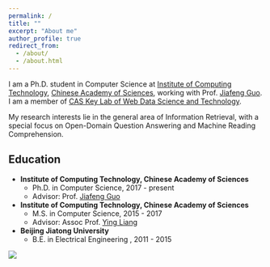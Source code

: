 ```yaml
---
permalink: /
title: ""
excerpt: "About me"
author_profile: true
redirect_from: 
  - /about/
  - /about.html
---
```



I am a Ph.D. student in Computer Science at [Institute of Computing Technology](http://www.ict.ac.cn/), [Chinese Academy of Sciences](http://www.cas.cn/), working with Prof. [Jiafeng Guo](http://www.bigdatalab.ac.cn/~gjf/). I am a member of [CAS Key Lab of Web Data Science and Technology](http://www.bigdatalab.ac.cn/). 
<!-- Prior to UIUC, I got my master's degree from [Institute of Computing Technology](http://www.ict.ac.cn/), [Chinese Academy of Sciences](http://www.cas.cn/) in 2018, and received my bachelor's degree from [University of Science and Technology Beijing](http://www.ustb.edu.cn/index.asp) with Beijing Outstanding Undergraduate Award in 2015. -->
My research interests lie in the general area of Information Retrieval, with a special focus on Open-Domain Question Answering and Machine Reading Comprehension.

Education
------
<!-- ### Education -->
  * **Institute of Computing Technology, Chinese Academy of Sciences**
    * Ph.D. in Computer Science, 2017 - present
    * Advisor: Prof. [Jiafeng Guo](http://www.bigdatalab.ac.cn/~gjf/)
  * **Institute of Computing Technology, Chinese Academy of Sciences**
    * M.S. in Computer Science, 2015 - 2017
    * Advisor: Assoc Prof. [Ying Liang](http://sourcedb.ict.cas.cn/cn/jssrck/200909/t20090917_2496667.html)
  * **Beijing Jiatong University**
    * B.E. in Electrical Engineering , 2011 - 2015
    <!-- * Beijing Outstanding Undergraduate Award (Top 2%) -->

<!-- Publications
------ -->
<a href="https://clustrmaps.com/site/1beb2" title="Visit tracker"><img src="//www.clustrmaps.com/map_v2.png?d=4-OPgqd3nJuRsXOZPxc_27NXZkw6wst1OfC9WNVR2mw&cl=ffffff"></a>

<!--Experience
------
  * **08/2018 - 08/2019, Rensselaer Polytechnic Institute**
    * Research Assistant at [Blender Lab](http://blender.cs.illinois.edu/index.html)
    * Advisor: Prof. [Heng Ji](http://blender.cs.illinois.edu/hengji.html)
    * Focus: Multimedia Information Extraction and Generation
  * **05/2014 - 07/2018, Institute of Computing Technology, Chinese Academy of Sciences**
    * Research Assistant at [CAS Key Lab of Network Data Science and Technology](http://www.bigdatalab.ac.cn/lab/lab/english)
    * Advisor: Prof. [Yuanzhuo Wang](http://sourcedb.ict.cas.cn/cn/jssrck/201011/t20101122_3025790.html)
    * Focus: Knowledge Base Construction and Completion (Link Prediction)-->
